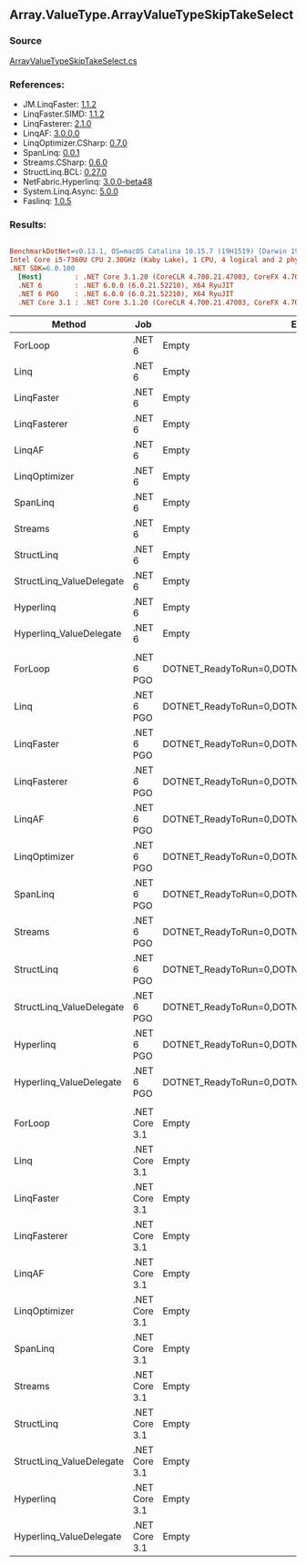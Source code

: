 ﻿## Array.ValueType.ArrayValueTypeSkipTakeSelect

### Source
[ArrayValueTypeSkipTakeSelect.cs](../LinqBenchmarks/Array/ValueType/ArrayValueTypeSkipTakeSelect.cs)

### References:
- JM.LinqFaster: [1.1.2](https://www.nuget.org/packages/JM.LinqFaster/1.1.2)
- LinqFaster.SIMD: [1.1.2](https://www.nuget.org/packages/LinqFaster.SIMD/1.0.3)
- LinqFasterer: [2.1.0](https://www.nuget.org/packages/LinqFasterer/2.1.0)
- LinqAF: [3.0.0.0](https://www.nuget.org/packages/LinqAF/3.0.0.0)
- LinqOptimizer.CSharp: [0.7.0](https://www.nuget.org/packages/LinqOptimizer.CSharp/0.7.0)
- SpanLinq: [0.0.1](https://www.nuget.org/packages/SpanLinq/0.0.1)
- Streams.CSharp: [0.6.0](https://www.nuget.org/packages/Streams.CSharp/0.6.0)
- StructLinq.BCL: [0.27.0](https://www.nuget.org/packages/StructLinq/0.27.0)
- NetFabric.Hyperlinq: [3.0.0-beta48](https://www.nuget.org/packages/NetFabric.Hyperlinq/3.0.0-beta48)
- System.Linq.Async: [5.0.0](https://www.nuget.org/packages/System.Linq.Async/5.0.0)
- Faslinq: [1.0.5](https://www.nuget.org/packages/Faslinq/1.0.5)

### Results:
``` ini

BenchmarkDotNet=v0.13.1, OS=macOS Catalina 10.15.7 (19H1519) [Darwin 19.6.0]
Intel Core i5-7360U CPU 2.30GHz (Kaby Lake), 1 CPU, 4 logical and 2 physical cores
.NET SDK=6.0.100
  [Host]        : .NET Core 3.1.20 (CoreCLR 4.700.21.47003, CoreFX 4.700.21.47101), X64 RyuJIT
  .NET 6        : .NET 6.0.0 (6.0.21.52210), X64 RyuJIT
  .NET 6 PGO    : .NET 6.0.0 (6.0.21.52210), X64 RyuJIT
  .NET Core 3.1 : .NET Core 3.1.20 (CoreCLR 4.700.21.47003, CoreFX 4.700.21.47101), X64 RyuJIT


```
|                   Method |           Job |                                                EnvironmentVariables |       Runtime | Skip | Count |      Mean |     Error |    StdDev |    Median |         Ratio | RatioSD |   Gen 0 |   Gen 1 | Allocated |
|------------------------- |-------------- |-------------------------------------------------------------------- |-------------- |----- |------ |----------:|----------:|----------:|----------:|--------------:|--------:|--------:|--------:|----------:|
|                  ForLoop |        .NET 6 |                                                               Empty |      .NET 6.0 | 1000 |   100 |  1.593 μs | 0.0006 μs | 0.0005 μs |  1.593 μs |      baseline |         |       - |       - |         - |
|                     Linq |        .NET 6 |                                                               Empty |      .NET 6.0 | 1000 |   100 |  2.935 μs | 0.0163 μs | 0.0136 μs |  2.936 μs |  1.84x slower |   0.01x |  0.1526 |       - |     320 B |
|               LinqFaster |        .NET 6 |                                                               Empty |      .NET 6.0 | 1000 |   100 |  3.524 μs | 0.0459 μs | 0.0407 μs |  3.510 μs |  2.21x slower |   0.03x |  9.2010 |       - |  19,272 B |
|             LinqFasterer |        .NET 6 |                                                               Empty |      .NET 6.0 | 1000 |   100 |  3.550 μs | 0.0070 μs | 0.0059 μs |  3.552 μs |  2.23x slower |   0.00x |  6.1531 |       - |  12,880 B |
|                   LinqAF |        .NET 6 |                                                               Empty |      .NET 6.0 | 1000 |   100 |  7.534 μs | 0.0124 μs | 0.0116 μs |  7.537 μs |  4.73x slower |   0.01x |       - |       - |         - |
|            LinqOptimizer |        .NET 6 |                                                               Empty |      .NET 6.0 | 1000 |   100 | 13.013 μs | 0.0451 μs | 0.0422 μs | 13.020 μs |  8.17x slower |   0.03x | 50.0031 | 16.6626 | 137,767 B |
|                 SpanLinq |        .NET 6 |                                                               Empty |      .NET 6.0 | 1000 |   100 |  2.239 μs | 0.0012 μs | 0.0010 μs |  2.239 μs |  1.41x slower |   0.00x |       - |       - |         - |
|                  Streams |        .NET 6 |                                                               Empty |      .NET 6.0 | 1000 |   100 | 12.342 μs | 0.0183 μs | 0.0163 μs | 12.336 μs |  7.75x slower |   0.01x |  0.5493 |       - |   1,152 B |
|               StructLinq |        .NET 6 |                                                               Empty |      .NET 6.0 | 1000 |   100 |  1.966 μs | 0.0009 μs | 0.0007 μs |  1.966 μs |  1.23x slower |   0.00x |  0.0458 |       - |      96 B |
| StructLinq_ValueDelegate |        .NET 6 |                                                               Empty |      .NET 6.0 | 1000 |   100 |  1.925 μs | 0.0006 μs | 0.0006 μs |  1.925 μs |  1.21x slower |   0.00x |       - |       - |         - |
|                Hyperlinq |        .NET 6 |                                                               Empty |      .NET 6.0 | 1000 |   100 |  1.947 μs | 0.0018 μs | 0.0015 μs |  1.946 μs |  1.22x slower |   0.00x |       - |       - |         - |
|  Hyperlinq_ValueDelegate |        .NET 6 |                                                               Empty |      .NET 6.0 | 1000 |   100 |  1.777 μs | 0.0008 μs | 0.0006 μs |  1.776 μs |  1.12x slower |   0.00x |       - |       - |         - |
|                          |               |                                                                     |               |      |       |           |           |           |           |               |         |         |         |           |
|                  ForLoop |    .NET 6 PGO | DOTNET_ReadyToRun=0,DOTNET_TC_QuickJitForLoops=1,DOTNET_TieredPGO=1 |      .NET 6.0 | 1000 |   100 |  1.535 μs | 0.0005 μs | 0.0004 μs |  1.536 μs |      baseline |         |       - |       - |         - |
|                     Linq |    .NET 6 PGO | DOTNET_ReadyToRun=0,DOTNET_TC_QuickJitForLoops=1,DOTNET_TieredPGO=1 |      .NET 6.0 | 1000 |   100 |  2.544 μs | 0.0016 μs | 0.0014 μs |  2.544 μs |  1.66x slower |   0.00x |  0.1526 |       - |     320 B |
|               LinqFaster |    .NET 6 PGO | DOTNET_ReadyToRun=0,DOTNET_TC_QuickJitForLoops=1,DOTNET_TieredPGO=1 |      .NET 6.0 | 1000 |   100 |  3.488 μs | 0.0189 μs | 0.0177 μs |  3.484 μs |  2.27x slower |   0.01x |  9.2010 |       - |  19,272 B |
|             LinqFasterer |    .NET 6 PGO | DOTNET_ReadyToRun=0,DOTNET_TC_QuickJitForLoops=1,DOTNET_TieredPGO=1 |      .NET 6.0 | 1000 |   100 |  3.463 μs | 0.0105 μs | 0.0087 μs |  3.461 μs |  2.26x slower |   0.01x |  6.1531 |       - |  12,880 B |
|                   LinqAF |    .NET 6 PGO | DOTNET_ReadyToRun=0,DOTNET_TC_QuickJitForLoops=1,DOTNET_TieredPGO=1 |      .NET 6.0 | 1000 |   100 |  7.892 μs | 0.0175 μs | 0.0146 μs |  7.891 μs |  5.14x slower |   0.01x |       - |       - |         - |
|            LinqOptimizer |    .NET 6 PGO | DOTNET_ReadyToRun=0,DOTNET_TC_QuickJitForLoops=1,DOTNET_TieredPGO=1 |      .NET 6.0 | 1000 |   100 | 13.029 μs | 0.0647 μs | 0.0573 μs | 13.027 μs |  8.49x slower |   0.04x | 58.0444 | 15.5182 | 137,770 B |
|                 SpanLinq |    .NET 6 PGO | DOTNET_ReadyToRun=0,DOTNET_TC_QuickJitForLoops=1,DOTNET_TieredPGO=1 |      .NET 6.0 | 1000 |   100 |  2.240 μs | 0.0003 μs | 0.0003 μs |  2.241 μs |  1.46x slower |   0.00x |       - |       - |         - |
|                  Streams |    .NET 6 PGO | DOTNET_ReadyToRun=0,DOTNET_TC_QuickJitForLoops=1,DOTNET_TieredPGO=1 |      .NET 6.0 | 1000 |   100 | 10.218 μs | 0.0122 μs | 0.0115 μs | 10.218 μs |  6.65x slower |   0.01x |  0.5493 |       - |   1,152 B |
|               StructLinq |    .NET 6 PGO | DOTNET_ReadyToRun=0,DOTNET_TC_QuickJitForLoops=1,DOTNET_TieredPGO=1 |      .NET 6.0 | 1000 |   100 |  1.901 μs | 0.0037 μs | 0.0033 μs |  1.900 μs |  1.24x slower |   0.00x |  0.0458 |       - |      96 B |
| StructLinq_ValueDelegate |    .NET 6 PGO | DOTNET_ReadyToRun=0,DOTNET_TC_QuickJitForLoops=1,DOTNET_TieredPGO=1 |      .NET 6.0 | 1000 |   100 |  1.647 μs | 0.0011 μs | 0.0010 μs |  1.647 μs |  1.07x slower |   0.00x |       - |       - |         - |
|                Hyperlinq |    .NET 6 PGO | DOTNET_ReadyToRun=0,DOTNET_TC_QuickJitForLoops=1,DOTNET_TieredPGO=1 |      .NET 6.0 | 1000 |   100 |  1.917 μs | 0.0008 μs | 0.0007 μs |  1.917 μs |  1.25x slower |   0.00x |       - |       - |         - |
|  Hyperlinq_ValueDelegate |    .NET 6 PGO | DOTNET_ReadyToRun=0,DOTNET_TC_QuickJitForLoops=1,DOTNET_TieredPGO=1 |      .NET 6.0 | 1000 |   100 |  1.834 μs | 0.0009 μs | 0.0008 μs |  1.834 μs |  1.19x slower |   0.00x |       - |       - |         - |
|                          |               |                                                                     |               |      |       |           |           |           |           |               |         |         |         |           |
|                  ForLoop | .NET Core 3.1 |                                                               Empty | .NET Core 3.1 | 1000 |   100 |  1.795 μs | 0.0006 μs | 0.0005 μs |  1.795 μs |      baseline |         |       - |       - |         - |
|                     Linq | .NET Core 3.1 |                                                               Empty | .NET Core 3.1 | 1000 |   100 |  3.016 μs | 0.0043 μs | 0.0039 μs |  3.015 μs |  1.68x slower |   0.00x |  0.1526 |       - |     320 B |
|               LinqFaster | .NET Core 3.1 |                                                               Empty | .NET Core 3.1 | 1000 |   100 |  3.530 μs | 0.0171 μs | 0.0160 μs |  3.528 μs |  1.97x slower |   0.01x |  9.2010 |       - |  19,272 B |
|             LinqFasterer | .NET Core 3.1 |                                                               Empty | .NET Core 3.1 | 1000 |   100 |  3.561 μs | 0.0119 μs | 0.0099 μs |  3.558 μs |  1.98x slower |   0.01x |  6.1531 |       - |  12,880 B |
|                   LinqAF | .NET Core 3.1 |                                                               Empty | .NET Core 3.1 | 1000 |   100 |  9.274 μs | 0.0226 μs | 0.0212 μs |  9.265 μs |  5.17x slower |   0.01x |       - |       - |         - |
|            LinqOptimizer | .NET Core 3.1 |                                                               Empty | .NET Core 3.1 | 1000 |   100 | 28.030 μs | 1.1444 μs | 3.0941 μs | 28.918 μs | 14.75x slower |   2.75x | 49.9878 | 16.6626 | 137,799 B |
|                 SpanLinq | .NET Core 3.1 |                                                               Empty | .NET Core 3.1 | 1000 |   100 |  2.600 μs | 0.0012 μs | 0.0011 μs |  2.600 μs |  1.45x slower |   0.00x |       - |       - |         - |
|                  Streams | .NET Core 3.1 |                                                               Empty | .NET Core 3.1 | 1000 |   100 | 13.503 μs | 0.0175 μs | 0.0155 μs | 13.503 μs |  7.52x slower |   0.01x |  0.5493 |       - |   1,152 B |
|               StructLinq | .NET Core 3.1 |                                                               Empty | .NET Core 3.1 | 1000 |   100 |  2.210 μs | 0.0020 μs | 0.0018 μs |  2.210 μs |  1.23x slower |   0.00x |  0.0458 |       - |      96 B |
| StructLinq_ValueDelegate | .NET Core 3.1 |                                                               Empty | .NET Core 3.1 | 1000 |   100 |  1.989 μs | 0.0005 μs | 0.0004 μs |  1.989 μs |  1.11x slower |   0.00x |       - |       - |         - |
|                Hyperlinq | .NET Core 3.1 |                                                               Empty | .NET Core 3.1 | 1000 |   100 |  2.267 μs | 0.0021 μs | 0.0019 μs |  2.266 μs |  1.26x slower |   0.00x |       - |       - |         - |
|  Hyperlinq_ValueDelegate | .NET Core 3.1 |                                                               Empty | .NET Core 3.1 | 1000 |   100 |  1.986 μs | 0.0014 μs | 0.0012 μs |  1.986 μs |  1.11x slower |   0.00x |       - |       - |         - |
